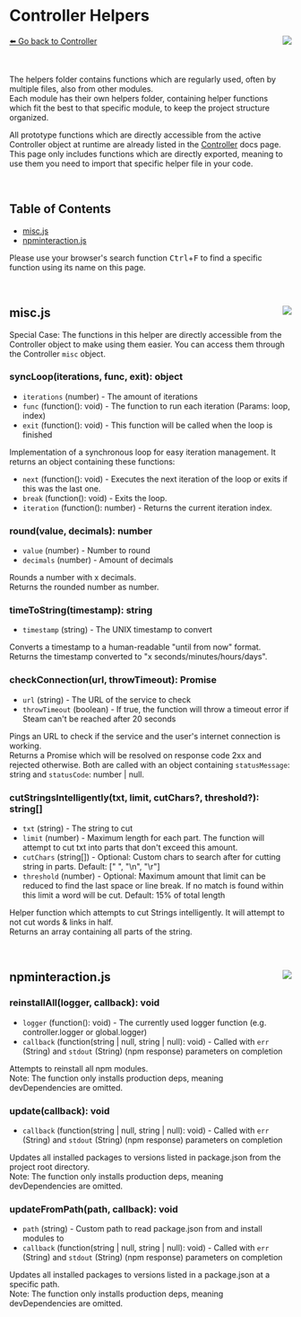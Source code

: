# Controller Helpers
[⬅️ Go back to Controller](./controller.md) <a href="/src/controller/helpers" target="_blank"><img align="right" src="https://img.shields.io/badge/<%2F>%20Folder-darkcyan"></a>

&nbsp;

The helpers folder contains functions which are regularly used, often by multiple files, also from other modules.  
Each module has their own helpers folder, containing helper functions which fit the best to that specific module, to keep the project structure organized.  

All prototype functions which are directly accessible from the active Controller object at runtime are already listed in the [Controller](./controller.md) docs page.  
This page only includes functions which are directly exported, meaning to use them you need to import that specific helper file in your code.

&nbsp;

## Table of Contents
- [misc.js](#misc.js)
- [npminteraction.js](#npminteraction.js)

Please use your browser's search function <kbd>Ctrl</kbd>+<kbd>F</kbd> to find a specific function using its name on this page.

&nbsp;

## misc.js <a href="/src/controller/helpers/misc.js" target="_blank"><img align="right" src="https://img.shields.io/badge/<%2F>%20Source-darkcyan"></a>
Special Case: The functions in this helper are directly accessible from the Controller object to make using them easier. You can access them through the Controller `misc` object.

### syncLoop(iterations, func, exit): object
- `iterations` (number) - The amount of iterations
- `func` (function(): void) - The function to run each iteration (Params: loop, index)
- `exit` (function(): void) - This function will be called when the loop is finished

Implementation of a synchronous loop for easy iteration management.
It returns an object containing these functions:  
- `next` (function(): void) - Executes the next iteration of the loop or exits if this was the last one.
- `break` (function(): void) - Exits the loop.
- `iteration` (function(): number) - Returns the current iteration index.

### round(value, decimals): number
- `value` (number) - Number to round
- `decimals` (number) - Amount of decimals

Rounds a number with x decimals.  
Returns the rounded number as number.

### timeToString(timestamp): string
- `timestamp` (string) - The UNIX timestamp to convert

Converts a timestamp to a human-readable "until from now" format.  
Returns the timestamp converted to "x seconds/minutes/hours/days".

### checkConnection(url, throwTimeout): Promise
- `url` (string) - The URL of the service to check
- `throwTimeout` (boolean) - If true, the function will throw a timeout error if Steam can't be reached after 20 seconds

Pings an URL to check if the service and the user's internet connection is working.  
Returns a Promise which will be resolved on response code 2xx and rejected otherwise. Both are called with an object containing `statusMessage`: string and `statusCode`: number | null.

### cutStringsIntelligently(txt, limit, cutChars?, threshold?): string[]
- `txt` (string) - The string to cut
- `limit` (number) - Maximum length for each part. The function will attempt to cut txt into parts that don't exceed this amount.
- `cutChars` (string[]) - Optional: Custom chars to search after for cutting string in parts. Default: [" ", "\n", "\r"]
- `threshold` (number) - Optional: Maximum amount that limit can be reduced to find the last space or line break. If no match is found within this limit a word will be cut. Default: 15% of total length

Helper function which attempts to cut Strings intelligently. It will attempt to not cut words & links in half.  
Returns an array containing all parts of the string.

&nbsp;

## npminteraction.js <a href="/src/controller/helpers/npminteraction.js" target="_blank"><img align="right" src="https://img.shields.io/badge/<%2F>%20Source-darkcyan"></a>

### reinstallAll(logger, callback): void
- `logger` (function(): void) - The currently used logger function (e.g. controller.logger or global.logger)
- `callback` (function(string | null, string | null): void) - Called with `err` (String) and `stdout` (String) (npm response) parameters on completion

Attempts to reinstall all npm modules.  
Note: The function only installs production deps, meaning devDependencies are omitted.

### update(callback): void
- `callback` (function(string | null, string | null): void) - Called with `err` (String) and `stdout` (String) (npm response) parameters on completion

Updates all installed packages to versions listed in package.json from the project root directory.  
Note: The function only installs production deps, meaning devDependencies are omitted.

### updateFromPath(path, callback): void
- `path` (string) - Custom path to read package.json from and install modules to
- `callback` (function(string | null, string | null): void) - Called with `err` (String) and `stdout` (String) (npm response) parameters on completion

Updates all installed packages to versions listed in a package.json at a specific path.  
Note: The function only installs production deps, meaning devDependencies are omitted.
